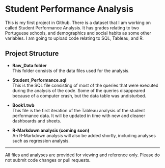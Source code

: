 # Student Performance Analysis

This is my first project in Github. There is a dataset that I am working on called Student Performance Analysis. It has grades relating to two Portuguese schools, and demographics and social habits as some other variables. I am going to upload code relating to SQL, Tableau, and R.

## Project Structure

- **Raw_Data folder**  
  This folder consists of the data files used for the analysis.

- **Student_Performance.sql**  
  This is the SQL file consisting of most of the queries that were executed during the analysis of the code. Some of the queries disappeared because of a computer crash, but the data table was undisturbed.

- **Book1.twb**  
  This file is the first iteration of the Tableau analysis of the student performance data. It will be updated in time with new and cleaner dashboards and sheets.

- **R-Markdown analysis (coming soon)**  
  An R-Markdown analysis will also be added shortly, including analyses such as regression analysis.

---

All files and analyses are provided for viewing and reference only. Please do not submit code changes or pull requests.

